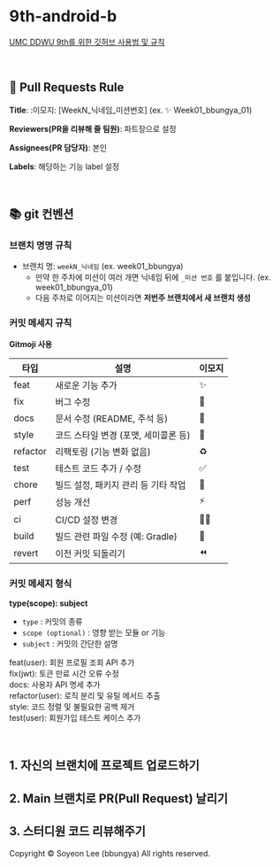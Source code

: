 # 9th-android-b
[UMC DDWU 9th를 위한 깃허브 사용법 및 규칙](https://makeus-challenge.notion.site/26fb57f4596b80e78684e241677067b5)

<br>

## 🌱 Pull Requests Rule

**Title**: :이모지: [WeekN_닉네임_미션번호] 
	(ex. ✨ Week01_bbungya_01)

**Reviewers(PR을 리뷰해 줄 팀원)**: 파트장으로 설정

**Assignees(PR 담당자)**: 본인

**Labels**: 해당하는 기능 label 설정

<br/>

## 📚 <span id="git-컨벤션">git 컨벤션</span>
### 브랜치 명명 규칙 
- 브랜치 명: `weekN_닉네임` (ex. week01_bbungya)
    - 만약 한 주차에 미션이 여러 개면 닉네임 뒤에 `_미션 번호` 를 붙입니다. (ex. week01_bbungya_01)
    - 다음 주차로 이어지는 미션이라면 **저번주 브랜치에서 새 브랜치 생성**

### 커밋 메세지 규칙 
**Gitmoji 사용**
  
| **타입** | **설명** | **이모지** |
| --- | --- | --- |
| feat | 새로운 기능 추가 | ✨ |
| fix | 버그 수정 | 🐛 |
| docs | 문서 수정 (README, 주석 등) |  📝 |
| style | 코드 스타일 변경 (포맷, 세미콜론 등) | 🎨 |
| refactor | 리팩토링 (기능 변화 없음) | ♻️ |
| test | 테스트 코드 추가 / 수정 | ✅ |
| chore | 빌드 설정, 패키지 관리 등 기타 작업 | 🧽 |
| perf | 성능 개선 | ⚡ |
| ci | CI/CD 설정 변경 | 👷🏻 |
| build | 빌드 관련 파일 수정 (예: Gradle) | 🌱 |
| revert | 이전 커밋 되돌리기 | ⏪ |

### 커밋 메세지 형식 
**type(scope): subject**

- `type` : 커밋의 종류
- `scope (optional)` : 영향 받는 모듈 or 기능
- `subject` : 커밋의 간단한 설명

feat(user): 회원 프로필 조회 API 추가 <br>
fix(jwt): 토큰 만료 시간 오류 수정 <br>
docs: 사용자 API 명세 추가<br>
refactor(user): 로직 분리 및 유틸 메서드 추출<br>
style: 코드 정렬 및 불필요한 공백 제거<br>
test(user): 회원가입 테스트 케이스 추가<br>

<br>

## 1. 자신의 브랜치에 프로젝트 업로드하기

## 2. Main 브랜치로 PR(Pull Request) 날리기

## 3. 스터디원 코드 리뷰해주기

Copyright © Soyeon Lee (bbungya) All rights reserved.
